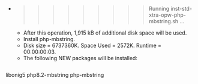 * >>>>>>>>> Running inst-std-xtra-opw-php-mbstring.sh ...
  * After this operation, 1,915 kB of additional disk space will be used.
  * Install php-mbstring.
  * Disk size = 6737360K. Space Used = 2572K. Runtime = 00:00:00:03.
  * The following NEW packages will be installed:
  ```bash
libonig5 php8.2-mbstring php-mbstring
  ```
